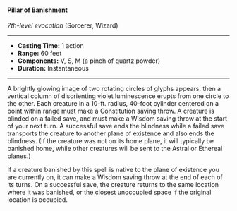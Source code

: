 #### Pillar of Banishment
*7th-level evocation* (Sorcerer, Wizard)
___
- **Casting Time:** 1 action
- **Range:** 60 feet
- **Components:** V, S, M (a pinch of quartz powder)
- **Duration:** Instantaneous
---
A brightly glowing image of two rotating circles of glyphs appears, then a vertical column of disorienting violet luminescence erupts from one circle to the other. Each creature in a 10-ft. radius, 40-foot cylinder centered on a point within range must make a Constitution saving throw. A creature is blinded on a failed save, and must make a Wisdom saving throw at the start of your next turn. A successful save ends the blindness while a failed save transports the creature to another plane of existence and also ends the blindness. (If the creature was not on its home plane, it will typically be banished home, while other creatures will be sent to the Astral or Ethereal planes.)

If a creature banished by this spell is native to the plane of existence you are currently on, it can make a Wisdom saving throw at the end of each of its turns. On a successful save, the creature returns to the same location where it was banished, or the closest unoccupied space if the original location is occupied.
